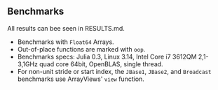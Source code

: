 
Benchmarks
---------

All results can bee seen in RESULTS.md.

* Benchmarks with `Float64` Arrays.
* Out-of-place functions are marked with `oop`. 
* Benchmarks specs: Julia 0.3, Linux 3.14, Intel Core i7 3612QM 2,1-3,1GHz quad core 64bit, OpenBLAS, single thread.
* For non-unit stride or start index, the `JBase1`, `JBase2`, and `Broadcast` benchmarks use ArrayViews' `view` function.
